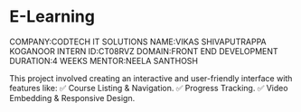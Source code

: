 # E-Learning
COMPANY:CODTECH IT SOLUTIONS
NAME:VIKAS SHIVAPUTRAPPA KOGANOOR
INTERN ID:CT08RVZ 
DOMAIN:FRONT END DEVELOPMENT
DURATION:4 WEEKS 
MENTOR:NEELA SANTHOSH

This project involved creating an interactive and user-friendly interface with features like:
✅ Course Listing & Navigation.
✅ Progress Tracking.
✅ Video Embedding & Responsive Design.
